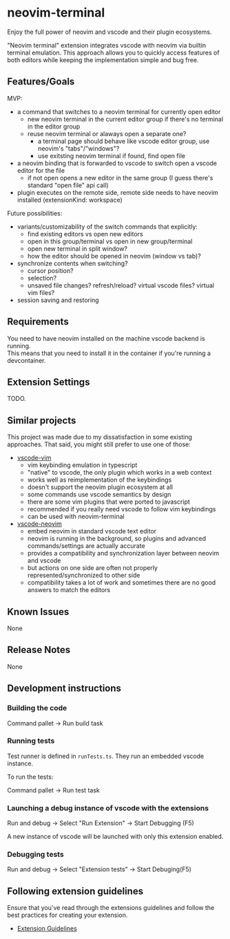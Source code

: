 # neovim-terminal

Enjoy the full power of neovim and vscode and their plugin ecosystems.

"Neovim terminal" extension integrates vscode with neovim via builtin terminal emulation.
This approach allows you to quickly access features of both editors
while keeping the implementation simple and bug free.

## Features/Goals

MVP:

- a command that switches to a neovim terminal for currently open editor
  - new neovim terminal in the current editor group if there's no terminal in the editor group
  - reuse neovim terminal or alaways open a separate one?
    - a terminal page should behave like vscode editor group, use neovim's "tabs"/"windows"?
    - use exitsting neovim terminal if found, find open file
- a neovim binding that is forwarded to vscode to switch open a vscode editor for the file
  - if not open opens a new editor in the same group (I guess there's standard "open file" api call)
- plugin executes on the remote side, remote side needs to have neovim installed (extensionKind: workspace)

Future possibilities:

- variants/customizability of the switch commands that explicitly:
  - find existing editors vs open new editors
  - open in this group/terminal vs open in new group/terminal
  - open new terminal in split window?
  - how the editor should be opened in neovim (window vs tab)?
- synchronize contents when switching?
  - cursor position?
  - selection?
  - unsaved file changes? refresh/reload? virtual vscode files? virtual vim files?
- session saving and restoring

## Requirements

You need to have neovim installed on the machine vscode backend is running.  
This means that you need to install it in the container if you're running a devcontainer.

## Extension Settings

TODO.

## Similar projects

This project was made due to my dissatisfaction in some existing approaches.
That said, you might still prefer to use one of those:

- [vscode-vim](https://github.com/VSCodeVim/Vim)
  - vim keybinding emulation in typescript
  - "native" to vscode, the only plugin which works in a web context
  - works well as reimplementation of the keybindings
  - doesn't support the neovim plugin ecosystem at all
  - some commands use vscode semantics by design
  - there are some vim plugins that were ported to javascript
  - recommended if you really need vscode to follow vim keybindings
  - can be used with neovim-terminal
- [vscode-neovim](https://github.com/vscode-neovim/vscode-neovim)
  - embed neovim in standard vscode text editor
  - neovim is running in the background, so plugins and advanced commands/settings are actually accurate
  - provides a compatibility and synchronization layer between neovim and vscode
  - but actions on one side are often not properly represented/synchronized to other side
  - compatibility takes a lot of work and sometimes there are no good answers to match the editors

## Known Issues

None

## Release Notes

None

## Development instructions

### Building the code

Command pallet -> Run build task

### Running tests

Test runner is defined in `runTests.ts`. They run an embedded vscode instance.

To run the tests:

Command pallet -> Run test task

### Launching a debug instance of vscode with the extensions

Run and debug -> Select "Run Extension" -> Start Debugging (F5)

A new instance of vscode will be launched with only this extension enabled.

### Debugging tests

Run and debug -> Select "Extension tests" -> Start Debuging(F5)

## Following extension guidelines

Ensure that you've read through the extensions guidelines and follow the best practices for creating your extension.

- [Extension Guidelines](https://code.visualstudio.com/api/references/extension-guidelines)
